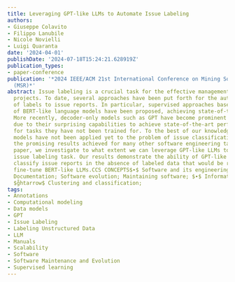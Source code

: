 ```yaml
---
title: Leveraging GPT-like LLMs to Automate Issue Labeling
authors:
- Giuseppe Colavito
- Filippo Lanubile
- Nicole Novielli
- Luigi Quaranta
date: '2024-04-01'
publishDate: '2024-07-18T15:24:21.628919Z'
publication_types:
- paper-conference
publication: '*2024 IEEE/ACM 21st International Conference on Mining Software Repositories
  (MSR)*'
abstract: Issue labeling is a crucial task for the effective management of software
  projects. To date, several approaches have been put forth for the automatic assignment
  of labels to issue reports. In particular, supervised approaches based on the fine-tuning
  of BERT-like language models have been proposed, achieving state-of-the-art performance.
  More recently, decoder-only models such as GPT have become prominent in SE research
  due to their surprising capabilities to achieve state-of-the-art performance even
  for tasks they have not been trained for. To the best of our knowledge, GPT-like
  models have not been applied yet to the problem of issue classification, despite
  the promising results achieved for many other software engineering tasks. In this
  paper, we investigate to what extent we can leverage GPT-like LLMs to automate the
  issue labeling task. Our results demonstrate the ability of GPT-like models to correctly
  classify issue reports in the absence of labeled data that would be required to
  fine-tune BERT-like LLMs.CCS CONCEPTS$∙$ Software and its engineering $i̊ghtarrow$
  Documentation; Software evolution; Maintaining software; $∙$ Information systems
  $g̊htarrow$ Clustering and classification;
tags:
- Annotations
- Computational modeling
- Data models
- GPT
- Issue Labeling
- Labeling Unstructured Data
- LLM
- Manuals
- Scalability
- Software
- Software Maintenance and Evolution
- Supervised learning
---
```

